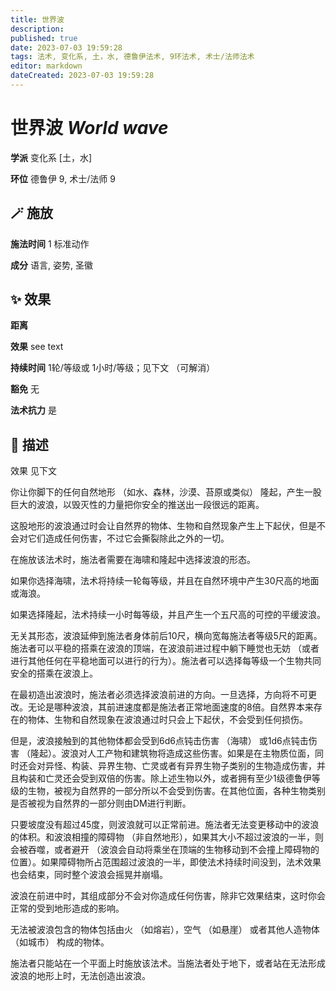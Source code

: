 ```yaml
---
title: 世界波
description: 
published: true
date: 2023-07-03 19:59:28
tags: 法术, 变化系, 土，水, 德鲁伊法术, 9环法术, 术士/法师法术
editor: markdown
dateCreated: 2023-07-03 19:59:28
---
```


# **世界波** *World wave*

**学派** 变化系 \[土，水\] 

**环位** 德鲁伊 9, 术士/法师 9

## 🪄 施放

**施法时间** 1 标准动作

**成分** 语言, 姿势, 圣徽

## ✨ 效果  

**距离**  

**效果** see text 

**持续时间** 1轮/等级或 1小时/等级；见下文 （可解消） 

**豁免** 无

**法术抗力** 是

## 📖 描述

效果              见下文

你让你脚下的任何自然地形 （如水、森林，沙漠、苔原或类似） 隆起，产生一股巨大的波浪，以毁灭性的力量把你安全的推送出一段很远的距离。

这股地形的波浪通过时会让自然界的物体、生物和自然现象产生上下起伏，但是不会对它们造成任何伤害，不过它会撕裂除此之外的一切。

在施放该法术时，施法者需要在海啸和隆起中选择波浪的形态。

如果你选择海啸，法术将持续一轮每等级，并且在自然环境中产生30尺高的地面或海浪。

如果选择隆起，法术持续一小时每等级，并且产生一个五尺高的可控的平缓波浪。

无关其形态，波浪延伸到施法者身体前后10尺，横向宽每施法者等级5尺的距离。施法者可以平稳的搭乘在波浪的顶端，在波浪前进过程中躺下睡觉也无妨 （或者进行其他任何在平稳地面可以进行的行为）。施法者可以选择每等级一个生物共同安全的搭乘在波浪上。

在最初造出波浪时，施法者必须选择波浪前进的方向。一旦选择，方向将不可更改。无论是哪种波浪，其前进速度都是施法者正常地面速度的8倍。自然界本来存在的物体、生物和自然现象在波浪通过时只会上下起伏，不会受到任何损伤。

但是，波浪接触到的其他物体都会受到6d6点钝击伤害 （海啸） 或1d6点钝击伤害 （隆起）。波浪对人工产物和建筑物将造成这些伤害。如果是在主物质位面，同时还会对异怪、构装、异界生物、亡灵或者有异界生物子类别的生物造成伤害，并且构装和亡灵还会受到双倍的伤害。除上述生物以外，或者拥有至少1级德鲁伊等级的生物，被视为自然界的一部分所以不会受到伤害。在其他位面，各种生物类别是否被视为自然界的一部分则由DM进行判断。

只要坡度没有超过45度，则波浪就可以正常前进。施法者无法变更移动中的波浪的体积。和波浪相撞的障碍物 （非自然地形），如果其大小不超过波浪的一半，则会被吞噬，或者避开 （波浪会自动将乘坐在顶端的生物移动到不会撞上障碍物的位置）。如果障碍物所占范围超过波浪的一半，即使法术持续时间没到，法术效果也会结束，同时整个波浪会摇晃并崩塌。

波浪在前进中时，其组成部分不会对你造成任何伤害，除非它效果结束，这时你会正常的受到地形造成的影响。

无法被波浪包含的物体包括由火 （如熔岩），空气 （如悬崖） 或者其他人造物体 （如城市） 构成的物体。

施法者只能站在一个平面上时施放该法术。当施法者处于地下，或者站在无法形成波浪的地形上时，无法创造出波浪。
    